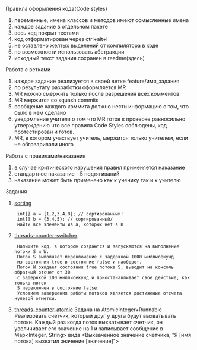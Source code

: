 Правила оформления кода(Code styles)

1) переменные, имена классов и методов имеют осмысленные имена
2) каждое задание в отдельном пакете
3) весь код покрыт тестами
4) код отформатирован через ctrl+alt+l
5) не оставлено желтых выделений от компилятора в коде
6) по возможности использовать абстракции
7) исходный текст задания сохранен в readme(здесь)

Работа с ветками

1) каждое задание реализуется в своей ветке feature/имя_задания
2) по результату разработки оформляется MR
3) MR можно смержить только после разрешения всех комментов
4) MR мержится со squash commits
5) сообщение каждого коммита должно нести информацию о том, что было в нем сделано
6) уведомление учителя о том что MR готов к проверке равносильно утверждению что все правила Code Styles соблюдены, код
   протестирован и готов.
7) MR, в котором участвует учитель, мержится только учителем, если не обговаривали иного

Работа с правилами/наказания

1) в случае критического нарушения правил применяется наказание
2) стандартное наказание - 5 подтягиваний
3) наказание может быть применено как к ученику так и к учителю

Задания

1. [sorting](./src/main/java/ru/brominchik/lessons/sorting)

        int[] a = {1,2,3,4,8}; // сортированный!
        int[] b = {3,4,5}; // сортированный/
        найти все элементы из a, которых нет в B
2. [threads-counter-switcher](./src/main/java/ru/brominchik/lessons/threads)

        Напишите код, в котором создаются и запускаются на выполнение потоки S и W.
        Поток S выполняет переключение с задержкой 1000 миллисекунд 
        из состояния true в состояние false и наоборот.
        Поток W ожидает состояния true потока S, выводит на консоль обратный отсчет от 30
        с задержкой 100 миллисекунд и приостанавливает свое действие, как только поток
        S переключен в состояние false.
        Условием завершения работы потоков является достижение отсчета нулевой отметки.
3. [threads-counter-atomic](./src/main/java/ru/brominchik/lessons/threads/counter/atomic)
        Задача на AtomicInteger+Runnable
        Реализовать счетчик, который друг у друга будут выхватывать потоки. Каждый раз когда поток выхватывает счетчик,
        он увеличивает его значение на 1 и записывает сообщение в Map<Integer, String> вида <Выхваченное значение счетчика, "Я [имя потока] выхватил значение [значение]">
